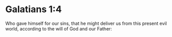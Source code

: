 # Galatians 1:4

Who gave himself for our sins, that he might deliver us from this present evil world, according to the will of God and our Father: